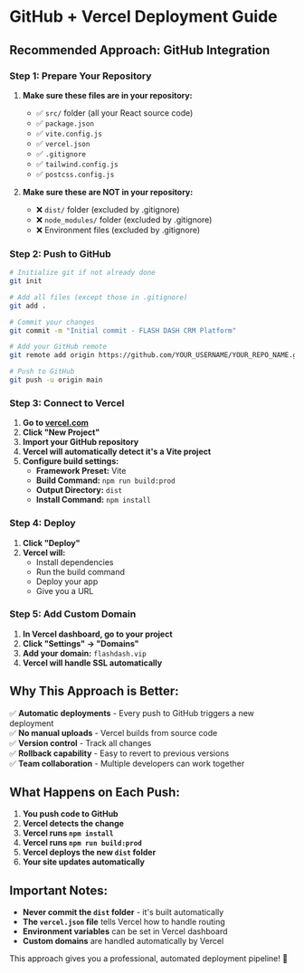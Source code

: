 # GitHub + Vercel Deployment Guide

## **Recommended Approach: GitHub Integration**

### **Step 1: Prepare Your Repository**

1. **Make sure these files are in your repository:**
   - ✅ `src/` folder (all your React source code)
   - ✅ `package.json`
   - ✅ `vite.config.js`
   - ✅ `vercel.json`
   - ✅ `.gitignore`
   - ✅ `tailwind.config.js`
   - ✅ `postcss.config.js`

2. **Make sure these are NOT in your repository:**
   - ❌ `dist/` folder (excluded by .gitignore)
   - ❌ `node_modules/` folder (excluded by .gitignore)
   - ❌ Environment files (excluded by .gitignore)

### **Step 2: Push to GitHub**

```bash
# Initialize git if not already done
git init

# Add all files (except those in .gitignore)
git add .

# Commit your changes
git commit -m "Initial commit - FLASH DASH CRM Platform"

# Add your GitHub remote
git remote add origin https://github.com/YOUR_USERNAME/YOUR_REPO_NAME.git

# Push to GitHub
git push -u origin main
```

### **Step 3: Connect to Vercel**

1. **Go to [vercel.com](https://vercel.com)**
2. **Click "New Project"**
3. **Import your GitHub repository**
4. **Vercel will automatically detect it's a Vite project**
5. **Configure build settings:**
   - **Framework Preset:** Vite
   - **Build Command:** `npm run build:prod`
   - **Output Directory:** `dist`
   - **Install Command:** `npm install`

### **Step 4: Deploy**

1. **Click "Deploy"**
2. **Vercel will:**
   - Install dependencies
   - Run the build command
   - Deploy your app
   - Give you a URL

### **Step 5: Add Custom Domain**

1. **In Vercel dashboard, go to your project**
2. **Click "Settings" → "Domains"**
3. **Add your domain:** `flashdash.vip`
4. **Vercel will handle SSL automatically**

## **Why This Approach is Better:**

✅ **Automatic deployments** - Every push to GitHub triggers a new deployment  
✅ **No manual uploads** - Vercel builds from source code  
✅ **Version control** - Track all changes  
✅ **Rollback capability** - Easy to revert to previous versions  
✅ **Team collaboration** - Multiple developers can work together  

## **What Happens on Each Push:**

1. **You push code to GitHub**
2. **Vercel detects the change**
3. **Vercel runs `npm install`**
4. **Vercel runs `npm run build:prod`**
5. **Vercel deploys the new `dist` folder**
6. **Your site updates automatically**

## **Important Notes:**

- **Never commit the `dist` folder** - it's built automatically
- **The `vercel.json` file** tells Vercel how to handle routing
- **Environment variables** can be set in Vercel dashboard
- **Custom domains** are handled automatically by Vercel

This approach gives you a professional, automated deployment pipeline! 🚀
